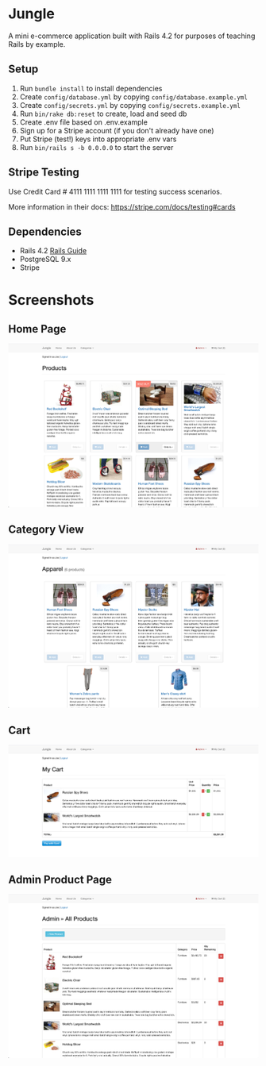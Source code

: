 # Jungle

A mini e-commerce application built with Rails 4.2 for purposes of teaching Rails by example.


## Setup

1. Run `bundle install` to install dependencies
2. Create `config/database.yml` by copying `config/database.example.yml`
3. Create `config/secrets.yml` by copying `config/secrets.example.yml`
4. Run `bin/rake db:reset` to create, load and seed db
5. Create .env file based on .env.example
6. Sign up for a Stripe account (if you don't already have one)
7. Put Stripe (test!) keys into appropriate .env vars
8. Run `bin/rails s -b 0.0.0.0` to start the server

## Stripe Testing

Use Credit Card # 4111 1111 1111 1111 for testing success scenarios.

More information in their docs: <https://stripe.com/docs/testing#cards>

## Dependencies

* Rails 4.2 [Rails Guide](http://guides.rubyonrails.org/v4.2/)
* PostgreSQL 9.x
* Stripe

# Screenshots

## Home Page
!["Home page"](https://github.com/Be-Rude/jungle-rails/blob/master/app/docs/Home%20page%20-%20All%20products.png?raw=true)
##

## Category View
!["Category view"](https://github.com/Be-Rude/jungle-rails/blob/master/app/docs/Category%20view%20-%20Apparel.png?raw=true)
##

## Cart
!["Cart"](https://github.com/Be-Rude/jungle-rails/blob/master/app/docs/Cart%20view.png?raw=true)
##

## Admin Product Page
!["Admin product page"](https://github.com/Be-Rude/jungle-rails/blob/master/app/docs/Admin%20panel%20-%20products.png?raw=true)
##

